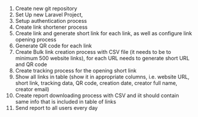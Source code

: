1. Create new git repository
2. Set Up new Laravel Project,
3. Setup authentication process
4. Create link shortener process
5. Create link and generate short link for each link, as well as configure link opening process
6. Generate QR code for each link
7. Create Bulk link creation process with CSV file (it needs to be to minimum 500 website links),
   for each URL needs to generate short URL and QR code
8. Create tracking process for the opening short link
9. Show all links in table (show it in appropriate columns, i.e. website URL, short link, tracking
   data, QR code, creation date, creator full name, creator email)
10. Create report downloading process with CSV and iit should contain same info that is
    included in table of links
11. Send report to all users every day
